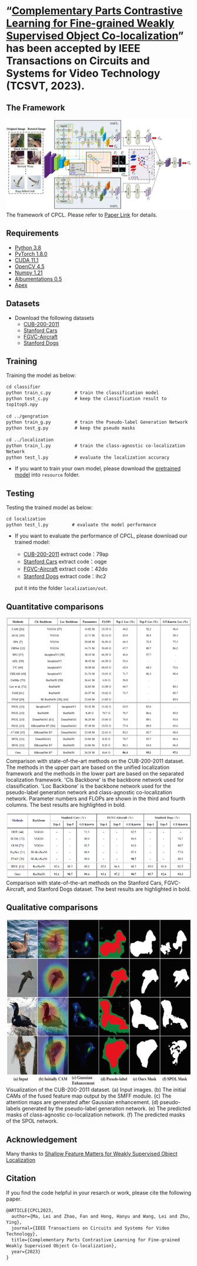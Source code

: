 # “[Complementary Parts Contrastive Learning for Fine-grained Weakly Supervised Object Co-localization](https://ieeexplore.ieee.org/document/10098208)” has been accepted by IEEE Transactions on Circuits and Systems for Video Technology (TCSVT, 2023).
## The Framework
![](https://github.com/Zhao-fan/CPCL/blob/main/resource/framework.png)
The framework of CPCL. Please refer to [Paper Link](https://ieeexplore.ieee.org/document/10098208) for details.

## Requirements
* [Python 3.8](https://www.python.org/) <br>
* [PyTorch 1.8.0](https://pytorch.org/) <br>
* [CUDA 11.1](https://developer.nvidia.com/cuda-downloads) <br>
* [OpenCV 4.5](https://opencv.org/) <br>
* [Numpy 1.21](https://numpy.org/) <br>
* [Albumentations 0.5](https://github.com/albumentations-team/albumentations) <br>
* [Apex](https://github.com/NVIDIA/apex)

## Datasets
* Download the following datasets 
  * [CUB-200-2011](https://www.vision.caltech.edu/datasets/cub_200_2011/) <br>
  * [Stanford Cars](http://ai.stanford.edu/~jkrause/cars/car_dataset.html) <br>
  * [FGVC-Aircraft](https://www.robots.ox.ac.uk/~vgg/data/fgvc-aircraft/) <br>
  * [Stanford Dogs](http://vision.stanford.edu/aditya86/ImageNetDogs/main.html) <br>

## Training
Training the model as below:
```
cd classifier     
python train_c.py         # train the classification model
python test_c.py          # keep the classification result to top1top5.npy  

cd ../gengration         
python train_g.py         # train the Pseudo-label Generation Network  
python test_g.py          # keep the pseudo masks 

cd ../localization        
python train_l.py         # train the class-agnostic co-localization Network 
python test_l.py          # evaluate the localization accuracy 
```
* If you want to train your own model, please download the [pretrained model](https://download.pytorch.org/models/resnet50-19c8e357.pth) into `resource` folder.

## Testing
Testing the trained model as below:
```
cd localization
python test_l.py         # evaluate the model performance 
```
* If you want to evaluate the performance of CPCL, please download our trained model:
  * [CUB-200-2011](https://pan.baidu.com/s/11Stx6p60dOW_b78eGbbUOQ) extract code：79ap   <br>
  * [Stanford Cars](https://pan.baidu.com/s/1tZS54qdX015zeZmaIycdsQ) extract code：oqge    <br>
  * [FGVC-Aircraft](https://pan.baidu.com/s/1IjbkCbdXXJxEsuCvY0Xe1Q) extract code：42do  <br>
  * [Stanford Dogs](https://pan.baidu.com/s/17j3q6bXU4XlhVIkXiYiy7A) extract code：ihc2  <br> 
  
  put it into the folder `localization/out`.

## Quantitative comparisons
![](https://github.com/Zhao-fan/CPCL/blob/main/resource/cubloc.png)
Comparison with state-of-the-art methods on the CUB-200-2011 dataset. The methods in the upper part are based on the unified localization framework and the methods in the lower part are based on the separated localization framework. 'Cls Backbone' is the backbone network used for classification. 'Loc Backbone' is the backbone network used for the pseudo-label generation network and class-agnostic co-localization network. Parameter numbers and FLOPs are shown in the third and fourth columns. The best results are highlighted in bold.

![](https://github.com/Zhao-fan/CPCL/blob/main/resource/loc.png)
Comparison with state-of-the-art methods on the Stanford Cars, FGVC-Aircraft, and Stanford Dogs dataset. The best results are highlighted in bold.

## Qualitative comparisons
![](https://github.com/Zhao-fan/CPCL/blob/main/resource/Fig_6.png)
Visualization of the CUB-200-2011 dataset. (a) Input images. (b) The initial CAMs of the fused feature map output by the SMFF module. (c) The attention maps are generated after Gaussian enhancement. (d) pseudo-labels generated by the pseudo-label generation network. (e) The predicted masks of class-agnostic co-localization network. (f) The predicted masks of the SPOL network.

## Acknowledgement
Many thanks to [Shallow Feature Matters for Weakly Supervised Object Localization](https://github.com/weijun88/SPOL)

## Citation
If you find the code helpful in your resarch or work, please cite the following paper.
```
@ARTICLE{CPCL2023,
  author={Ma, Lei and Zhao, Fan and Hong, Hanyu and Wang, Lei and Zhu, Ying},
  journal={IEEE Transactions on Circuits and Systems for Video Technology}, 
  title={Complementary Parts Contrastive Learning for Fine-grained Weakly Supervised Object Co-localization}, 
  year={2023}
}
```
